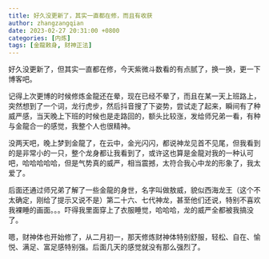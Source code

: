 ```yaml
---
title: 好久没更新了，其实一直都在修，而且有收获
author: zhangzangqian
date: 2023-02-27 20:31:00 +0800
categories: [内炼]
tags: [金龍敕身, 财神正法]
---
```


好久没更新了，但其实一直都在修，今天紫微斗数看的有点腻了，换一换，更一下博客吧。

记得上次更博的时候修炼金龍还在晕，现在已经不晕了，而且在某一天上班路上，突然想到了一个词，龙行虎步，然后抖音搜了下姿势，尝试走了起来，瞬间有了种威严感，当天晚上下班的时候也是走路回的，额头比较涨，发给师兄弟一看，有种与金龍合一的感觉，我整个人也很精神。

没两天吧，晚上梦到金龍了，在云中，金光闪闪，都说神龙见首不见尾，但我看到的是非常小的一只，整个龙身都让我看到了，或许这也算是金龍对我的一种认可吧，哈哈哈哈哈，但是气势真的威严，相当震撼，太符合我心中龙的形象了，我太爱了。

后面还通过师兄弟了解了一些金龍的身世，名字叫做敖威，貌似西海龙王（这个不太确定，刚给了提示又说不是）第二十六、七代神龙，甚至他们还说，特别不喜欢我裸睡的画面。。。吓得我里面穿上了衣服睡觉，哈哈哈，龙的威严全都被我搞没了。

嗯，财神体也开始修了，从二月初一，那天修炼财神体特别舒服，轻松、自在、愉悦、满足、富足感特别强。后面几天的感觉就没有那么强烈了。